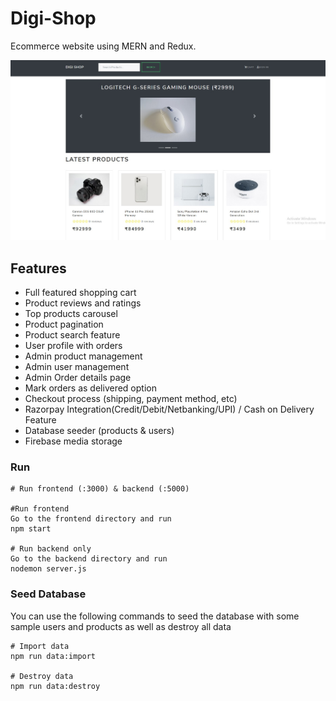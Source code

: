 # Digi-Shop
Ecommerce website using MERN and Redux.

![](DigiShop-screenshot.jpg)

## Features

- Full featured shopping cart
- Product reviews and ratings
- Top products carousel
- Product pagination
- Product search feature
- User profile with orders
- Admin product management
- Admin user management
- Admin Order details page
- Mark orders as delivered option
- Checkout process (shipping, payment method, etc)
- Razorpay Integration(Credit/Debit/Netbanking/UPI) / Cash on Delivery Feature
- Database seeder (products & users)
- Firebase media storage

### Run

```
# Run frontend (:3000) & backend (:5000)

#Run frontend
Go to the frontend directory and run
npm start

# Run backend only
Go to the backend directory and run
nodemon server.js
```

### Seed Database

You can use the following commands to seed the database with some sample users and products as well as destroy all data

```
# Import data
npm run data:import

# Destroy data
npm run data:destroy
```
